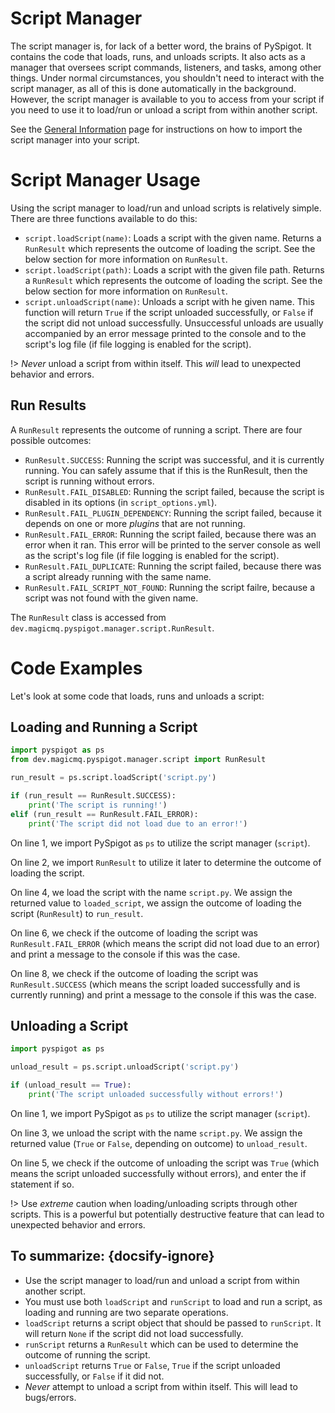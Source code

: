 # Script Manager

The script manager is, for lack of a better word, the brains of PySpigot. It contains the code that loads, runs, and unloads scripts. It also acts as a manager that oversees script commands, listeners, and tasks, among other things. Under normal circumstances, you shouldn't need to interact with the script manager, as all of this is done automatically in the background. However, the script manager is available to you to access from your script if you need to use it to load/run or unload a script from within another script.

See the [General Information](writingscripts#pyspigot39s-managers) page for instructions on how to import the script manager into your script.

# Script Manager Usage

Using the script manager to load/run and unload scripts is relatively simple. There are three functions available to do this:

- `script.loadScript(name)`: Loads a script with the given name. Returns a `RunResult` which represents the outcome of loading the script. See the below section for more information on `RunResult`.
- `script.loadScript(path)`: Loads a script with the given file path. Returns a `RunResult` which represents the outcome of loading the script. See the below section for more information on `RunResult`.
- `script.unloadScript(name)`: Unloads a script with he given name. This function will return `True` if the script unloaded successfully, or `False` if the script did not unload successfully. Unsuccessful unloads are usually accompanied by an error message printed to the console and to the script's log file (if file logging is enabled for the script).

!> *Never* unload a script from within itself. This *will* lead to unexpected behavior and errors.

## Run Results

A `RunResult` represents the outcome of running a script. There are four possible outcomes:

- `RunResult.SUCCESS`: Running the script was successful, and it is currently running. You can safely assume that if this is the RunResult, then the script is running without errors.
- `RunResult.FAIL_DISABLED`: Running the script failed, because the script is disabled in its options (in `script_options.yml`).
- `RunResult.FAIL_PLUGIN_DEPENDENCY`: Running the script failed, because it depends on one or more *plugins* that are not running.
- `RunResult.FAIL_ERROR`: Running the script failed, because there was an error when it ran. This error will be printed to the server console as well as the script's log file (if file logging is enabled for the script).
- `RunResult.FAIL_DUPLICATE`: Running the script failed, because there was a script already running with the same name.
- `RunResult.FAIL_SCRIPT_NOT_FOUND`: Running the script failre, because a script was not found with the given name.

The `RunResult` class is accessed from `dev.magicmq.pyspigot.manager.script.RunResult`. 

# Code Examples

Let's look at some code that loads, runs and unloads a script:

## Loading and Running a Script

```python
import pyspigot as ps
from dev.magicmq.pyspigot.manager.script import RunResult

run_result = ps.script.loadScript('script.py')

if (run_result == RunResult.SUCCESS):
	print('The script is running!')
elif (run_result == RunResult.FAIL_ERROR):
	print('The script did not load due to an error!')
```

On line 1, we import PySpigot as `ps` to utilize the script manager (`script`).

On line 2, we import `RunResult` to utilize it later to determine the outcome of loading the script.

On line 4, we load the script with the name `script.py`. We assign the returned value to `loaded_script`, we assign the outcome of loading the script (`RunResult`) to `run_result`.

On line 6, we check if the outcome of loading the script was `RunResult.FAIL_ERROR` (which means the script did not load due to an error) and print a message to the console if this was the case.

On line 8, we check if the outcome of loading the script was `RunResult.SUCCESS` (which means the script loaded successfully and is currently running) and print a message to the console if this was the case.

## Unloading a Script

```python
import pyspigot as ps

unload_result = ps.script.unloadScript('script.py')

if (unload_result == True):
	print('The script unloaded successfully without errors!')
```

On line 1, we import PySpigot as `ps` to utilize the script manager (`script`).

On line 3, we unload the script with the name `script.py`. We assign the returned value (`True` or `False`, depending on outcome) to `unload_result`.

On line 5, we check if the outcome of unloading the script was `True` (which means the script unloaded successfully without errors), and enter the if statement if so.

!> Use *extreme* caution when loading/unloading scripts through other scripts. This is a powerful but potentially destructive feature that can lead to unexpected behavior and errors.

## To summarize: {docsify-ignore}

- Use the script manager to load/run and unload a script from within another script.
- You must use both `loadScript` and `runScript` to load and run a script, as loading and running are two separate operations.
- `loadScript` returns a script object that should be passed to `runScript`. It will return `None` if the script did not load successfully.
- `runScript` returns a `RunResult` which can be used to determine the outcome of running the script.
- `unloadScript` returns `True` or `False`, `True` if the script unloaded successfully, or `False` if it did not.
- *Never* attempt to unload a script from within itself. This will lead to bugs/errors.
